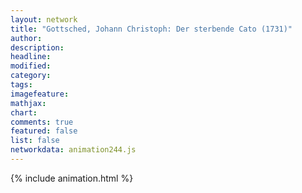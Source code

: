 ```yaml
---
layout: network
title: "Gottsched, Johann Christoph: Der sterbende Cato (1731)"
author:
description:
headline:
modified:
category:
tags:
imagefeature: 
mathjax: 
chart: 
comments: true
featured: false
list: false
networkdata: animation244.js
---
```

{% include animation.html %}

